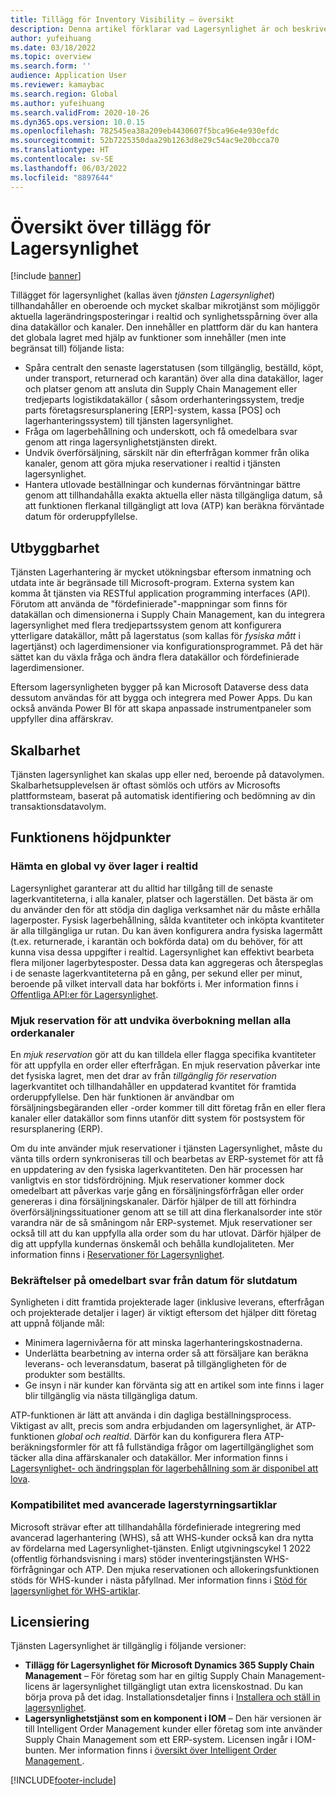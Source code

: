 ```yaml
---
title: Tillägg för Inventory Visibility – översikt
description: Denna artikel förklarar vad Lagersynlighet är och beskriver dess funktioner.
author: yufeihuang
ms.date: 03/18/2022
ms.topic: overview
ms.search.form: ''
audience: Application User
ms.reviewer: kamaybac
ms.search.region: Global
ms.author: yufeihuang
ms.search.validFrom: 2020-10-26
ms.dyn365.ops.version: 10.0.15
ms.openlocfilehash: 782545ea38a209eb4430607f5bca96e4e930efdc
ms.sourcegitcommit: 52b7225350daa29b1263d8e29c54ac9e20bcca70
ms.translationtype: HT
ms.contentlocale: sv-SE
ms.lasthandoff: 06/03/2022
ms.locfileid: "8897644"
---
```

# <a name="inventory-visibility-add-in-overview"></a>Översikt över tillägg för Lagersynlighet

[!include [banner](../includes/banner.md)]

Tillägget för lagersynlighet (kallas även *tjänsten Lagersynlighet*) tillhandahåller en oberoende och mycket skalbar mikrotjänst som möjliggör aktuella lagerändringsposteringar i realtid och synlighetsspårning över alla dina datakällor och kanaler. Den innehåller en plattform där du kan hantera det globala lagret med hjälp av funktioner som innehåller (men inte begränsat till) följande lista:

- Spåra centralt den senaste lagerstatusen (som tillgänglig, beställd, köpt, under transport, returnerad och karantän) över alla dina datakällor, lager och platser genom att ansluta din Supply Chain Management eller tredjeparts logistikdatakällor ( såsom orderhanteringssystem, tredje parts företagsresursplanering \[ERP\]-system, kassa \[POS\] och lagerhanteringssystem) till tjänsten lagersynlighet.
- Fråga om lagerbehållning och underskott, och få omedelbara svar genom att ringa lagersynlighetstjänsten direkt.
- Undvik överförsäljning, särskilt när din efterfrågan kommer från olika kanaler, genom att göra mjuka reservationer i realtid i tjänsten lagersynlighet.
- Hantera utlovade beställningar och kundernas förväntningar bättre genom att tillhandahålla exakta aktuella eller nästa tillgängliga datum, så att funktionen flerkanal tillgängligt att lova (ATP) kan beräkna förväntade datum för orderuppfyllelse.

## <a name="extensibility"></a>Utbyggbarhet

Tjänsten Lagerhantering är mycket utökningsbar eftersom inmatning och utdata inte är begränsade till Microsoft-program. Externa system kan komma åt tjänsten via RESTful application programming interfaces (API). Förutom att använda de "fördefinierade"-mappningar som finns för datakällan och dimensionerna i Supply Chain Management, kan du integrera lagersynlighet med flera tredjepartssystem genom att konfigurera ytterligare datakällor, mått på lagerstatus (som kallas för *fysiska mått* i lagertjänst) och lagerdimensioner via konfigurationsprogrammet. På det här sättet kan du växla fråga och ändra flera datakällor och fördefinierade lagerdimensioner.

Eftersom lagersynligheten bygger på kan Microsoft Dataverse dess data dessutom användas för att bygga och integrera med Power Apps. Du kan också använda Power BI för att skapa anpassade instrumentpaneler som uppfyller dina affärskrav.

## <a name="scalability"></a>Skalbarhet

Tjänsten lagersynlighet kan skalas upp eller ned, beroende på datavolymen. Skalbarhetsupplevelsen är oftast sömlös och utförs av Microsofts plattformsteam, baserat på automatisk identifiering och bedömning av din transaktionsdatavolym.

## <a name="feature-highlights"></a>Funktionens höjdpunkter

### <a name="get-a-global-view-of-real-time-inventory"></a>Hämta en global vy över lager i realtid

Lagersynlighet garanterar att du alltid har tillgång till de senaste lagerkvantiteterna, i alla kanaler, platser och lagerställen. Det bästa är om du använder den för att stödja din dagliga verksamhet när du måste erhålla lagerposter. Fysisk lagerbehållning, sålda kvantiteter och inköpta kvantiteter är alla tillgängliga ur rutan. Du kan även konfigurera andra fysiska lagermått (t.ex. returnerade, i karantän och bokförda data) om du behöver, för att kunna visa dessa uppgifter i realtid. Lagersynlighet kan effektivt bearbeta flera miljoner lagerbytesposter. Dessa data kan aggregeras och återspeglas i de senaste lagerkvantiteterna på en gång, per sekund eller per minut, beroende på vilket intervall data har bokförts i. Mer information finns i [Offentliga API:er för Lagersynlighet](inventory-visibility-api.md).

### <a name="soft-reservation-to-avoid-overselling-across-all-order-channels"></a>Mjuk reservation för att undvika överbokning mellan alla orderkanaler

En *mjuk reservation* gör att du kan tilldela eller flagga specifika kvantiteter för att uppfylla en order eller efterfrågan. En mjuk reservation påverkar inte det fysiska lagret, men det drar av från *tillgänglig för reservation* lagerkvantitet och tillhandahåller en uppdaterad kvantitet för framtida orderuppfyllelse. Den här funktionen är användbar om försäljningsbegäranden eller -order kommer till ditt företag från en eller flera kanaler eller datakällor som finns utanför ditt system för postsystem för resursplanering (ERP).

Om du inte använder mjuk reservationer i tjänsten Lagersynlighet, måste du vänta tills ordern synkroniseras till och bearbetas av ERP-systemet för att få en uppdatering av den fysiska lagerkvantiteten. Den här processen har vanligtvis en stor tidsfördröjning. Mjuk reservationer kommer dock omedelbart att påverkas varje gång en försäljningsförfrågan eller order genereras i dina försäljningskanaler. Därför hjälper de till att förhindra överförsäljningssituationer genom att se till att dina flerkanalsorder inte stör varandra när de så småningom når ERP-systemet. Mjuk reservationer ser också till att du kan uppfylla alla order som du har utlovat. Därför hjälper de dig att uppfylla kundernas önskemål och behålla kundlojaliteten. Mer information finns i [Reservationer för Lagersynlighet](inventory-visibility-reservations.md).

### <a name="immediate-response-of-atp-dates-confirmation"></a>Bekräftelser på omedelbart svar från datum för slutdatum

Synligheten i ditt framtida projekterade lager (inklusive leverans, efterfrågan och projekterade detaljer i lager) är viktigt eftersom det hjälper ditt företag att uppnå följande mål:

- Minimera lagernivåerna för att minska lagerhanteringskostnaderna.
- Underlätta bearbetning av interna order så att försäljare kan beräkna leverans- och leveransdatum, baserat på tillgängligheten för de produkter som beställts.
- Ge insyn i när kunder kan förvänta sig att en artikel som inte finns i lager blir tillgänglig via nästa tillgängliga datum.

ATP-funktionen är lätt att använda i din dagliga beställningsprocess. Viktigast av allt, precis som andra erbjudanden om lagersynlighet, är ATP-funktionen *global och realtid*. Därför kan du konfigurera flera ATP-beräkningsformler för att få fullständiga frågor om lagertillgänglighet som täcker alla dina affärskanaler och datakällor. Mer information finns i [Lagersynlighet- och ändringsplan för lagerbehållning som är disponibel att lova](inventory-visibility-available-to-promise.md).

### <a name="compatibility-with-advanced-warehouse-management-items"></a>Kompatibilitet med avancerade lagerstyrningsartiklar

Microsoft strävar efter att tillhandahålla fördefinierade integrering med avancerad lagerhantering (WHS), så att WHS-kunder också kan dra nytta av fördelarna med Lagersynlighet-tjänsten. Enligt utgivningscykel 1 2022 (offentlig förhandsvisning i mars) stöder inventeringstjänsten WHS-förfrågningar och ATP. Den mjuka reservationen och allokeringsfunktionen stöds för WHS-kunder i nästa påfyllnad. Mer information finns i [Stöd för lagersynlighet för WHS-artiklar](inventory-visibility-whs-support.md).

## <a name="licensing"></a>Licensiering

Tjänsten Lagersynlighet är tillgänglig i följande versioner:

- **Tillägg för Lagersynlighet för Microsoft Dynamics 365 Supply Chain Management** – För företag som har en giltig Supply Chain Management-licens är lagersynlighet tillgängligt utan extra licenskostnad. Du kan börja prova på det idag. Installationsdetaljer finns i [Installera och ställ in lagersynlighet](inventory-visibility-setup.md).
- **Lagersynlighetstjänst som en komponent i IOM** – Den här versionen är till Intelligent Order Management kunder eller företag som inte använder Supply Chain Management som ett ERP-system. Licensen ingår i IOM-bunten. Mer information finns i [översikt över Intelligent Order Management ](/dynamics365/intelligent-order-management/overview).

[!INCLUDE[footer-include](../../includes/footer-banner.md)]
